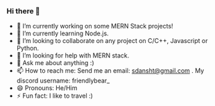 ### Hi there 👋

- 🔭 I’m currently working on some MERN Stack projects!
- 🌱 I’m currently learning Node.js.
- 👯 I’m looking to collaborate on any project on C/C++, Javascript or Python.
- 🤔 I’m looking for help with MERN stack.
- 💬 Ask me about anything :)
- 📫 How to reach me: Send me an email: sdansht@gmail.com . My discord username: friendlybear_
- 😄 Pronouns: He/Him
- ⚡ Fun fact: I like to travel :)

